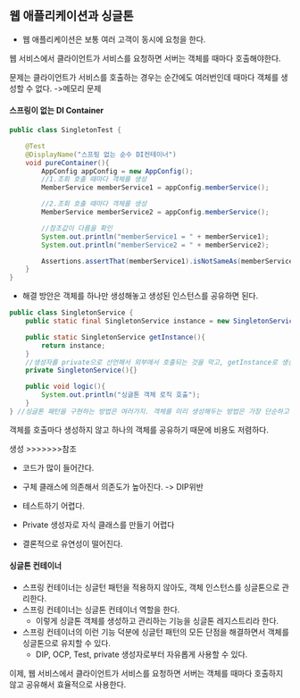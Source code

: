 ## 웹 애플리케이션과 싱글톤



* 웹 애플리케이션은 보통 여러 고객이 동시에 요청을 한다.

웹 서비스에서 클라이언트가 서비스를 요청하면 서버는 객체를 때마다 호출해야한다.

문제는 클라이언트가 서비스를 호출하는 경우는 순간에도 여러번인데 때마다 객체를 생성할 수 없다. ->메모리 문제



#### 스프링이 없는 DI Container

```java
public class SingletonTest {

    @Test
    @DisplayName("스프링 없는 순수 DI컨테이너")
    void pureContainer(){
        AppConfig appConfig = new AppConfig();
        //1.조회 호출 때마다 객체를 생성
        MemberService memberService1 = appConfig.memberService();

        //2.조회 호출 때마다 객체를 생성
        MemberService memberService2 = appConfig.memberService();

        //참조값이 다름을 확인
        System.out.println("memberService1 = " + memberService1);
        System.out.println("memberService2 = " + memberService2);

        Assertions.assertThat(memberService1).isNotSameAs(memberService2);
    }
}
```



* 해결 방안은 객체를 하나만 생성해놓고 생성된 인스턴스를 공유하면 된다.



```java
public class SingletonService {
    public static final SingletonService instance = new SingletonService();

    public static SingletonService getInstance(){
        return instance;
    }
    //생성자를 private으로 선언해서 외부에서 호출되는 것을 막고, getInstance로 생성하게 유도, 불필요함 방지.
    private SingletonService(){}

    public void logic(){
        System.out.println("싱글톤 객체 로직 호출");
    }
} //싱글톤 패턴을 구현하는 방법은 여러가지. 객체를 미리 생성해두는 방법은 가장 단순하고 안전한 방법이다.
```



객체를 호출마다 생성하지 않고 하나의 객체를 공유하기 때문에 비용도 저렴하다.

생성 >>>>>>>참조





* 코드가 많이 들어간다.
* 구체 클래스에 의존해서 의존도가 높아진다. -> DIP위반

* 테스트하기 어렵다.
* Private 생성자로 자식 클래스를 만들기 어렵다
* 결론적으로 유연성이 떨어진다.



#### 싱글톤 컨테이너 



* 스프링 컨테이너는 싱글턴 패턴을 적용하지 않아도, 객체 인스턴스를 싱글톤으로 관리한다.
* 스프링 컨테이너는 싱글톤 컨테이너 역할을 한다. 
  * 이렇게 싱글톤 객체를 생성하고 관리하는 기능을 싱글톤 레지스트리라 한다.
* 스프링 컨테이너의 이런 기능 덕분에 싱글턴 패턴의 모든 단점을 해결하면서 객체를 싱글톤으로 유지할 수 있다.
  * DIP, OCP, Test, private 생성자로부터 자유롭게 사용할 수 있다.



이제, 웹 서비스에서 클라이언트가 서비스를 요청하면 서버는 객체를 때마다 호출하지 않고 공유해서 효율적으로 사용한다.

